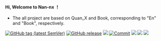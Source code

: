 #### Hi, Welcome to Nan-nx ！
* The all project are based on Quan_X and Book, corresponding to "En" and "Book", respectively.

[![GitHub tag (latest SemVer)](https://img.shields.io/github/tag/Nan-nx/En.svg)](https://github.com/Nan-nx/En/tags)
[![GitHub release](https://img.shields.io/github/release/Nan-nx/En.svg)](https://github.com/Nan-nx/En/releases)
![](https://visitor-badge.glitch.me/badge?page_id=Nan-nx)
[![Commit](https://img.shields.io/github/commit-activity/m/Nan-nx/En?label=Commits&color=orange)](https://github.com/Nan-nx/En/commits/master)
<a href="https://github.com/Nan-nx/Book"><img src='https://img.shields.io/badge/Book-v3.0-purple'/></a>
<a href="https://github.com/Nan-nx/En"><img src='https://img.shields.io/badge/Quan_X-v2.0-red'/></a>
<a href="https://t.me/Nan_nx"><img src='https://img.shields.io/badge/Contact-Nan--nx-blue'/></a>
